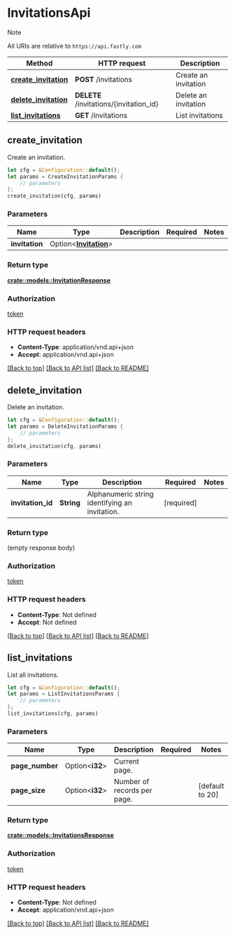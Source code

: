 # InvitationsApi

> [!NOTE]
> All URIs are relative to `https://api.fastly.com`

Method | HTTP request | Description
------ | ------------ | -----------
[**create_invitation**](InvitationsApi.md#create_invitation) | **POST** /invitations | Create an invitation
[**delete_invitation**](InvitationsApi.md#delete_invitation) | **DELETE** /invitations/{invitation_id} | Delete an invitation
[**list_invitations**](InvitationsApi.md#list_invitations) | **GET** /invitations | List invitations



## create_invitation

Create an invitation.

```rust
let cfg = &Configuration::default();
let params = CreateInvitationParams {
    // parameters
};
create_invitation(cfg, params)
```

### Parameters


Name | Type | Description  | Required | Notes
------------- | ------------- | ------------- | ------------- | -------------
**invitation** | Option\<[**Invitation**](Invitation.md)> |  |  |

### Return type

[**crate::models::InvitationResponse**](InvitationResponse.md)

### Authorization

[token](../README.md#token)

### HTTP request headers

- **Content-Type**: application/vnd.api+json
- **Accept**: application/vnd.api+json

[[Back to top]](#) [[Back to API list]](../README.md#documentation-for-api-endpoints) [[Back to README]](../README.md)


## delete_invitation

Delete an invitation.

```rust
let cfg = &Configuration::default();
let params = DeleteInvitationParams {
    // parameters
};
delete_invitation(cfg, params)
```

### Parameters


Name | Type | Description  | Required | Notes
------------- | ------------- | ------------- | ------------- | -------------
**invitation_id** | **String** | Alphanumeric string identifying an invitation. | [required] |

### Return type

 (empty response body)

### Authorization

[token](../README.md#token)

### HTTP request headers

- **Content-Type**: Not defined
- **Accept**: Not defined

[[Back to top]](#) [[Back to API list]](../README.md#documentation-for-api-endpoints) [[Back to README]](../README.md)


## list_invitations

List all invitations.

```rust
let cfg = &Configuration::default();
let params = ListInvitationsParams {
    // parameters
};
list_invitations(cfg, params)
```

### Parameters


Name | Type | Description  | Required | Notes
------------- | ------------- | ------------- | ------------- | -------------
**page_number** | Option\<**i32**> | Current page. |  |
**page_size** | Option\<**i32**> | Number of records per page. |  |[default to 20]

### Return type

[**crate::models::InvitationsResponse**](InvitationsResponse.md)

### Authorization

[token](../README.md#token)

### HTTP request headers

- **Content-Type**: Not defined
- **Accept**: application/vnd.api+json

[[Back to top]](#) [[Back to API list]](../README.md#documentation-for-api-endpoints) [[Back to README]](../README.md)

